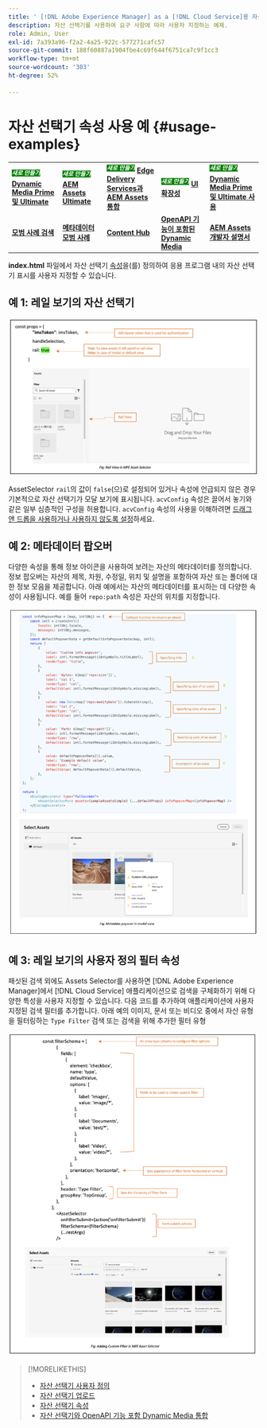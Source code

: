 ```yaml
---
title: ' [!DNL Adobe Experience Manager] as a [!DNL Cloud Service]용 자산 선택기'
description: 자산 선택기를 사용하여 요구 사항에 따라 사용자 지정하는 예제.
role: Admin, User
exl-id: 7a393a96-f2a2-4a25-922c-577271cafc57
source-git-commit: 188f60887a1904fbe4c69f644f6751ca7c9f1cc3
workflow-type: tm+mt
source-wordcount: '303'
ht-degree: 52%

---
```


# 자산 선택기 속성 사용 예 {#usage-examples}

<table>
    <tr>
        <td>
            <sup style= "background-color:#008000; color:#FFFFFF; font-weight:bold"><i>새로 만들기</i></sup> <a href="/help/assets/dynamic-media/dm-prime-ultimate.md"><b>Dynamic Media Prime 및 Ultimate</b></a>
        </td>
        <td>
            <sup style= "background-color:#008000; color:#FFFFFF; font-weight:bold"><i>새로 만들기</i></sup> <a href="/help/assets/assets-ultimate-overview.md"><b>AEM Assets Ultimate</b></a>
        </td>
        <td>
            <sup style= "background-color:#008000; color:#FFFFFF; font-weight:bold"><i>새로 만들기</i></sup> <a href="/help/assets/integrate-aem-assets-edge-delivery-services.md"><b>Edge Delivery Services과 AEM Assets 통합</b></a>
        </td>
        <td>
            <sup style= "background-color:#008000; color:#FFFFFF; font-weight:bold"><i>새로 만들기</i></sup> <a href="/help/assets/aem-assets-view-ui-extensibility.md"><b>UI 확장성</b></a>
        </td>
          <td>
            <sup style= "background-color:#008000; color:#FFFFFF; font-weight:bold"><i>새로 만들기</i></sup> <a href="/help/assets/dynamic-media/enable-dynamic-media-prime-and-ultimate.md"><b>Dynamic Media Prime 및 Ultimate 사용</b></a>
        </td>
    </tr>
    <tr>
        <td>
            <a href="/help/assets/search-best-practices.md"><b>모범 사례 검색</b></a>
        </td>
        <td>
            <a href="/help/assets/metadata-best-practices.md"><b>메타데이터 모범 사례</b></a>
        </td>
        <td>
            <a href="/help/assets/product-overview.md"><b>Content Hub</b></a>
        </td>
        <td>
            <a href="/help/assets/dynamic-media-open-apis-overview.md"><b>OpenAPI 기능이 포함된 Dynamic Media</b></a>
        </td>
        <td>
            <a href="https://developer.adobe.com/experience-cloud/experience-manager-apis/"><b>AEM Assets 개발자 설명서</b></a>
        </td>
    </tr>
</table>

**index.html** 파일에서 자산 선택기 [속성](/help/assets/asset-selector-properties.md)을(를) 정의하여 응용 프로그램 내의 자산 선택기 표시를 사용자 지정할 수 있습니다.

## 예 1: 레일 보기의 자산 선택기

![레일-보기-예](assets/rail-view-example-vanilla.png)

AssetSelector `rail`의 값이 `false`(으)로 설정되어 있거나 속성에 언급되지 않은 경우 기본적으로 자산 선택기가 모달 보기에 표시됩니다. `acvConfig` 속성은 끌어서 놓기와 같은 일부 심층적인 구성을 허용합니다. `acvConfig` 속성의 사용을 이해하려면 [드래그 앤 드롭을 사용하거나 사용하지 않도록 설정](asset-selector-customization.md#enable-disable-drag-and-drop)하세요.

<!--
### Example 2: Use selectedAssets property in addition to the path property

Use the `path` property to define the folder name that displays automatically when the Asset Selector is rendered. In addition, use the `selectedAssets` property to define the IDs for the assets that you need to select within the folder. Moreover, when you want to display assets that are pre-defined within the folder, you can use selectedAssets property.

   ![selected-assets-example](assets/selected-assets-example-vanilla.png)
-->

## 예 2: 메타데이터 팝오버

다양한 속성을 통해 정보 아이콘을 사용하여 보려는 자산의 메타데이터를 정의합니다. 정보 팝오버는 자산의 제목, 차원, 수정일, 위치 및 설명을 포함하여 자산 또는 폴더에 대한 정보 모음을 제공합니다. 아래 예에서는 자산의 메타데이터를 표시하는 데 다양한 속성이 사용됩니다. 예를 들어 `repo:path` 속성은 자산의 위치를 지정합니다. <!--`repo` represents the repository from where the asset is showing, whereas, `path` represents the route from where the asset or folder is rendered.-->

![메타데이터-팝오버-예](assets/metadata-popover.png)

## 예 3: 레일 보기의 사용자 정의 필터 속성

패싯된 검색 외에도 Assets Selector를 사용하면 [!DNL Adobe Experience Manager]에서 [!DNL Cloud Service] 애플리케이션으로 검색을 구체화하기 위해 다양한 특성을 사용자 지정할 수 있습니다. 다음 코드를 추가하여 애플리케이션에 사용자 지정된 검색 필터를 추가합니다. 아래 예의 이미지, 문서 또는 비디오 중에서 자산 유형을 필터링하는 `Type Filter` 검색 또는 검색을 위해 추가한 필터 유형

![사용자-정의-필터-예-바닐라](assets/custom-filter-example-vanilla.png)

<!--

## Customization after integrating Asset Selector 

### Custom metadata

Assets display panel shows the out of the box metadata that can be displayed in the info of the asset. In addition to this, [!DNL Adobe Experience Manager] as a [!DNL Cloud Service] application allows configuration of the asset selector by adding custom metadata that is shown in info panel of the asset.
-->


>[!MORELIKETHIS]
>
>* [자산 선택기 사용자 정의](/help/assets/asset-selector-customization.md)
>* [자산 선택기 업로드](/help/assets/asset-selector-upload.md)
>* [자산 선택기 속성](/help/assets/asset-selector-properties.md)
>* [자산 선택기와 OpenAPI 기능 포함 Dynamic Media 통합](/help/assets/integrate-asset-selector-dynamic-media-open-api.md)
